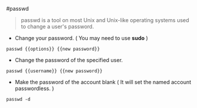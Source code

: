#passwd

> passwd is a tool on most Unix and Unix-like operating systems used to change a user's password.

* Change your password. ( You may need to use **sudo** )

`passwd {{options}} {{new password}}`

* Change the password of the specified user.

`passwd {{username}} {{new password}}`

* Make the password of the account blank ( It will set the named account passwordless. )

`passwd -d`

